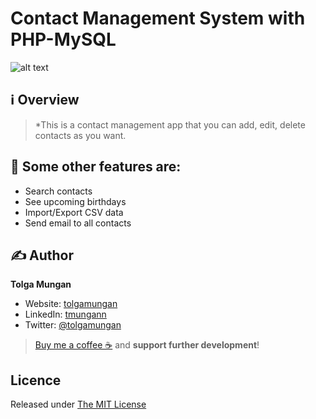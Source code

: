 # Contact Management System with PHP-MySQL

![alt text](https://repository-images.githubusercontent.com/473262627/c33b42b8-0d98-49c5-9f06-e982f66c6bbe)

## ℹ️ Overview
> *This is a contact management app that you can add, edit, delete contacts as you want.

## 🚀 Some other features are:
* Search contacts
* See upcoming birthdays
* Import/Export CSV data
* Send email to all contacts

## ✍️ Author

**Tolga Mungan**

* Website: [tolgamungan](https://tolgamungan.com)
* LinkedIn: [tmungann](https://www.linkedin.com/in/tmungan/)
* Twitter: [@tolgamungan](https://twitter.com/tmungann)

> [Buy me a coffee ☕](https://www.buymeacoffee.com/tolgamungan) and **support further development**!

## Licence

Released under [The MIT License](LICENCE)